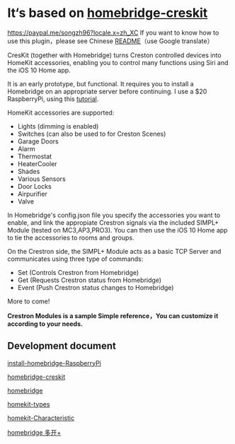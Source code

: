 # It‘s based on [homebridge-creskit](https://github.com/marcusadolfsson/homebridge-creskit)
https://paypal.me/songzh96?locale.x=zh_XC
If you want to know how to use this plugin，please see Chinese [README](https://github.com/songzh96/homebridge-crestron/blob/master/README-ZhCN.md)（use Google translate）

CresKit (together with Homebridge) turns Creston controlled devices into HomeKit accessories, enabling you to control many functions using Siri and the iOS 10 Home app. 

It is an early prototype, but functional. It requires you to install a Homebridge on an appropriate server before continuing. I use a $20 RaspberryPi, using this [tutorial](https://github.com/nfarina/homebridge/wiki/Running-HomeBridge-on-a-Raspberry-Pi).
 
HomeKit accessories are supported:

- Lights (dimming is enabled)
- Switches (can also be used to for Creston Scenes)
- Garage Doors
- Alarm
- Thermostat
- HeaterCooler
- Shades
- Various Sensors
- Door Locks
- Airpurifier
- Valve

In Homebridge's config.json file you specify the accessories you want to enable, and link the appropiate Crestron signals via the included SIMPL+ Module (tested on MC3,AP3,PRO3). You can then use the iOS 10 Home app to tie the accessories to rooms and groups.

On the Crestron side, the SIMPL+ Module acts as a basic TCP Server and communicates using three type of commands:

- Set (Controls Crestron from Homebridge)
- Get (Requests Crestron status from Homebridge)
- Event (Push Crestron status changes to Homebridge)

More to come!

**Crestron Modules is a sample Simple reference，You can customize it according to your needs.**

## Development document

[install-homebridge-RaspberryPi](https://github.com/nfarina/homebridge/wiki/Running-HomeBridge-on-a-Raspberry-Pi)

[homebridge-creskit](https://github.com/marcusadolfsson/homebridge-creskit)

[homebridge](https://github.com/nfarina/homebridge)

[homekit-types](https://github.com/KhaosT/HAP-NodeJS/blob/master/lib/gen/HomeKitTypes.js)

[homekit-Characteristic](https://github.com/KhaosT/HAP-NodeJS/blob/master/lib/Characteristic.js)

[homebridge 多开+](https://github.com/nfarina/homebridge/issues/2054) 

